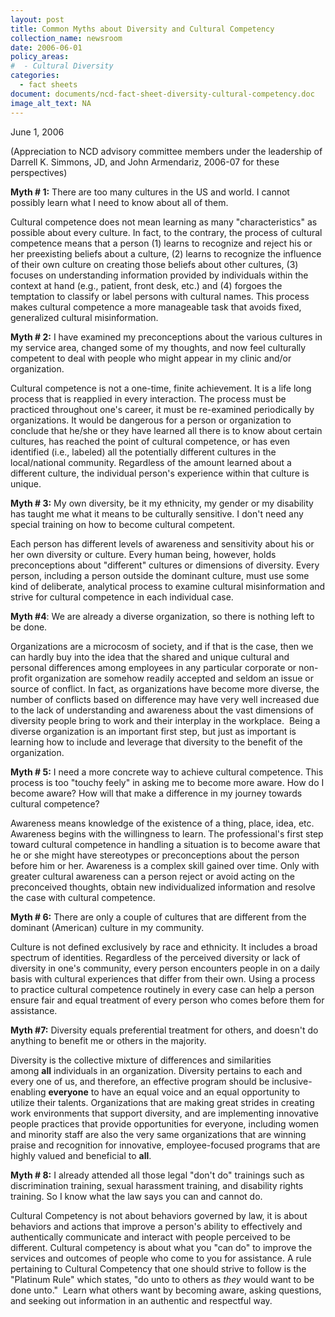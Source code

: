 ```yaml
---
layout: post
title: Common Myths about Diversity and Cultural Competency
collection_name: newsroom
date: 2006-06-01
policy_areas:
#  - Cultural Diversity
categories:
  - fact sheets
document: documents/ncd-fact-sheet-diversity-cultural-competency.doc
image_alt_text: NA
---
```


J﻿une 1, 2006

(Appreciation to NCD advisory committee members under the leadership of Darrell K. Simmons, JD, and John Armendariz, 2006-07 for these perspectives)

**Myth # 1:** There are too many cultures in the US and world. I cannot possibly learn what I need to know about all of them.

Cultural competence does not mean learning as many "characteristics" as possible about every culture. In fact, to the contrary, the process of cultural competence means that a person (1) learns to recognize and reject his or her preexisting beliefs about a culture, (2) learns to recognize the influence of their own culture on creating those beliefs about other cultures, (3) focuses on understanding information provided by individuals within the context at hand (e.g., patient, front desk, etc.) and (4) forgoes the temptation to classify or label persons with cultural names. This process makes cultural competence a more manageable task that avoids fixed, generalized cultural misinformation.

**Myth # 2:** I have examined my preconceptions about the various cultures in my service area, changed some of my thoughts, and now feel culturally competent to deal with people who might appear in my clinic and/or organization.

Cultural competence is not a one-time, finite achievement. It is a life long process that is reapplied in every interaction. The process must be practiced throughout one's career, it must be re-examined periodically by organizations. It would be dangerous for a person or organization to conclude that he/she or they have learned all there is to know about certain cultures, has reached the point of cultural competence, or has even identified (i.e., labeled) all the potentially different cultures in the local/national community. Regardless of the amount learned about a different culture, the individual person's experience within that culture is unique.

**Myth # 3:** My own diversity, be it my ethnicity, my gender or my disability has taught me what it means to be culturally sensitive. I don't need any special training on how to become cultural competent.

Each person has different levels of awareness and sensitivity about his or her own diversity or culture. Every human being, however, holds preconceptions about "different" cultures or dimensions of diversity. Every person, including a person outside the dominant culture, must use some kind of deliberate, analytical process to examine cultural misinformation and strive for cultural competence in each individual case.

**Myth #4**: We are already a diverse organization, so there is nothing left to be done.

Organizations are a microcosm of society, and if that is the case, then we can hardly buy into the idea that the shared and unique cultural and personal differences among employees in any particular corporate or non-profit organization are somehow readily accepted and seldom an issue or source of conflict. In fact, as organizations have become more diverse, the number of conflicts based on difference may have very well increased due to the lack of understanding and awareness about the vast dimensions of diversity people bring to work and their interplay in the workplace.  Being a diverse organization is an important first step, but just as important is learning how to include and leverage that diversity to the benefit of the organization.

**Myth # 5:** I need a more concrete way to achieve cultural competence. This process is too "touchy feely" in asking me to become more aware. How do I become aware? How will that make a difference in my journey towards cultural competence?

Awareness means knowledge of the existence of a thing, place, idea, etc. Awareness begins with the willingness to learn. The professional's first step toward cultural competence in handling a situation is to become aware that he or she might have stereotypes or preconceptions about the person before him or her. Awareness is a complex skill gained over time. Only with greater cultural awareness can a person reject or avoid acting on the preconceived thoughts, obtain new individualized information and resolve the case with cultural competence.

**Myth # 6:** There are only a couple of cultures that are different from the dominant (American) culture in my community.

Culture is not defined exclusively by race and ethnicity. It includes a broad spectrum of identities. Regardless of the perceived diversity or lack of diversity in one's community, every person encounters people in on a daily basis with cultural experiences that differ from their own. Using a process to practice cultural competence routinely in every case can help a person ensure fair and equal treatment of every person who comes before them for assistance.

**Myth #7:** Diversity equals preferential treatment for others, and doesn't do anything to benefit me or others in the majority.

Diversity is the collective mixture of differences and similarities among **all** individuals in an organization. Diversity pertains to each and every one of us, and therefore, an effective program should be inclusive-enabling **everyone** to have an equal voice and an equal opportunity to utilize their talents. Organizations that are making great strides in creating work environments that support diversity, and are implementing innovative people practices that provide opportunities for everyone, including women and minority staff are also the very same organizations that are winning praise and recognition for innovative, employee-focused programs that are highly valued and beneficial to **all**.

**Myth # 8:** I already attended all those legal "don't do" trainings such as discrimination training, sexual harassment training, and disability rights training. So I know what the law says you can and cannot do.

Cultural Competency is not about behaviors governed by law, it is about behaviors and actions that improve a person's ability to effectively and authentically communicate and interact with people perceived to be different. Cultural competency is about what you "can do" to improve the services and outcomes of people who come to you for assistance. A rule pertaining to Cultural Competency that one should strive to follow is the "Platinum Rule" which states, "do unto to others as *they* would want to be done unto."  Learn what others want by becoming aware, asking questions, and seeking out information in an authentic and respectful way.
